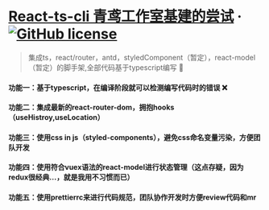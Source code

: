 # [React-ts-cli 青鸢工作室基建的尝试](https://reactjs.org/) &middot; [![GitHub license](https://img.shields.io/badge/license-MIT-blue.svg)](https://github.com/facebook/react/blob/master/LICENSE)
> 集成ts，react/router，antd，styledComponent（暂定），react-model（暂定）的脚手架,全部代码基于typescript编写 🐛

#### 功能一：基于typescript，在编译阶段就可以检测编写代码时的错误 ❌

#### 功能二：集成最新的react-router-dom，拥抱hooks （useHistroy,useLocation）

#### 功能三：使用css in js（styled-components），避免css命名变量污染，方便团队开发

#### 功能四：使用符合vuex语法的react-model进行状态管理（这点存疑，因为redux很经典...，就是我用不习惯而已）

#### 功能五：使用prettierrc来进行代码规范，团队协作开发时方便review代码和mr
